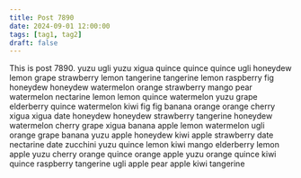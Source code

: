 ```yaml
---
title: Post 7890
date: 2024-09-01 12:00:00
tags: [tag1, tag2]
draft: false
---
```

This is post 7890.
yuzu
ugli
yuzu
xigua
quince
quince
quince
ugli
honeydew
lemon
grape
strawberry
lemon
tangerine
tangerine
lemon
raspberry
fig
honeydew
honeydew
watermelon
orange
strawberry
mango
pear
watermelon
nectarine
lemon
lemon
quince
watermelon
yuzu
grape
elderberry
quince
watermelon
kiwi
fig
fig
banana
orange
orange
cherry
xigua
xigua
date
honeydew
honeydew
strawberry
tangerine
honeydew
watermelon
cherry
grape
xigua
banana
apple
lemon
watermelon
ugli
orange
grape
banana
yuzu
apple
honeydew
kiwi
apple
strawberry
date
nectarine
date
zucchini
yuzu
quince
lemon
kiwi
mango
elderberry
lemon
apple
yuzu
cherry
orange
quince
orange
apple
yuzu
orange
quince
kiwi
quince
raspberry
tangerine
ugli
apple
pear
apple
kiwi
tangerine
